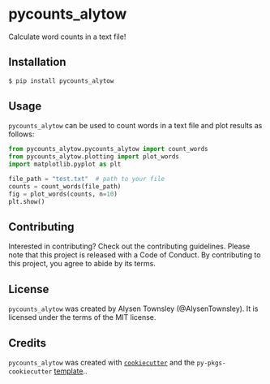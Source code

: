 # pycounts_alytow

Calculate word counts in a text file!

## Installation

```bash
$ pip install pycounts_alytow
```
## Usage

`pycounts_alytow` can be used to count words in a text file and plot results
as follows:

```python
from pycounts_alytow.pycounts_alytow import count_words
from pycounts_alytow.plotting import plot_words
import matplotlib.pyplot as plt

file_path = "test.txt"  # path to your file
counts = count_words(file_path)
fig = plot_words(counts, n=10)
plt.show()
```

## Contributing

Interested in contributing? Check out the contributing guidelines. Please note that this project is released with a Code of Conduct. By contributing to this project, you agree to abide by its terms.

## License

`pycounts_alytow` was created by Alysen Townsley (@AlysenTownsley). It is licensed under the terms of the MIT license.

## Credits

`pycounts_alytow` was created with [`cookiecutter`](https://cookiecutter.readthedocs.io/en/latest/) and the `py-pkgs-cookiecutter` [template](https://github.com/py-pkgs/py-pkgs-cookiecutter)..
